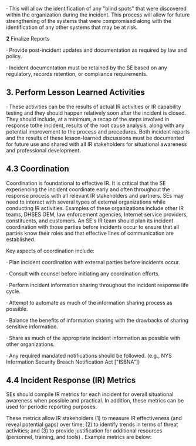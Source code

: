 · This will allow the identification of any "blind spots" that were discovered within the organization during the incident. This process will allow for future strengthening of the systems that were compromised along with the identification of any other systems that may be at risk.

**2** Finalize Reports

· Provide post-incident updates and documentation as required by law and policy.

· Incident documentation must be retained by the SE based on any regulatory, records retention, or compliance requirements.

## **3. Perform Lesson Learned Activities**

· These activities can be the results of actual IR activities or IR capability testing and they should happen relatively soon after the incident is closed. They should include, at a minimum, a recap of the steps involved in response tothe incident, results of the root cause analysis, along with any potential improvement to the process and procedures. Both incident reports and the results of these lesson-learned discussions must be documented for future use and shared with all IR stakeholders for situational awareness and professional development.

## **4.3 Coordination**

Coordination is foundational to effective IR. It is critical that the SE experiencing the incident coordinate early and often throughout the response process with all relevant IR stakeholders and partners. SEs may need to interact with several types of external organizations while conducting IR activities. Examples of these organizations include other IR teams, DHSES OEM, law enforcement agencies, Internet service providers, constituents, and customers. An SE's IR team should plan its incident coordination with those parties before incidents occur to ensure that all parties know their roles and that effective lines of communication are established.

Key aspects of coordination include:

· Plan incident coordination with external parties before incidents occur.

· Consult with counsel before initiating any coordination efforts.

· Perform incident information sharing throughout the incident response life cycle.

· Attempt to automate as much of the information sharing process as possible.

· Balance the benefits of information sharing with the drawbacks of sharing sensitive information.

· Share as much of the appropriate incident information as possible with other organizations.

· Any required mandated notifications should be followed. (e.g., NYS Information Security Breach Notification Act ["ISBNA"])

## **4.4 Incident Response (IR) Metrics**

SEs should compile IR metrics for each incident for overall situational awareness when possible and practical. In addition, these metrics can be used for periodic reporting purposes.

These metrics allow IR stakeholders (1) to measure IR effectiveness (and reveal potential gaps) over time; (2) to identify trends in terms of threat activities; and (3) to provide justification for additional resources (personnel, training, and tools) . Example metrics are below: